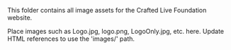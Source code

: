 This folder contains all image assets for the Crafted Live Foundation website.

Place images such as Logo.jpg, logo.png, LogoOnly.jpg, etc. here. Update HTML references to use the 'images/' path.
